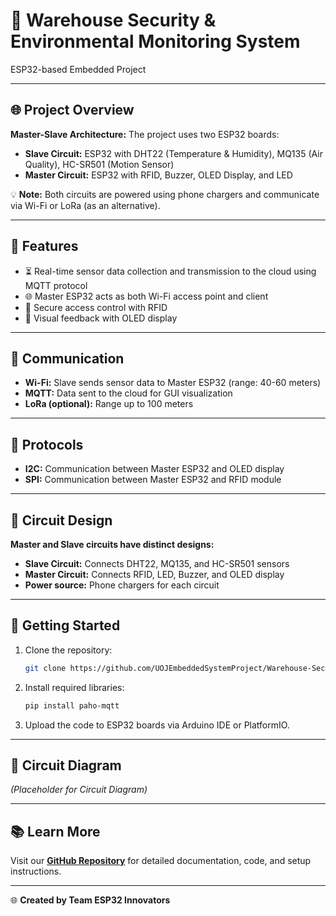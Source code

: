 # 🚀 Warehouse Security & Environmental Monitoring System

ESP32-based Embedded Project

---

## 🌐 Project Overview

**Master-Slave Architecture:** The project uses two ESP32 boards:

- **Slave Circuit:** ESP32 with DHT22 (Temperature & Humidity), MQ135 (Air Quality), HC-SR501 (Motion Sensor) 
- **Master Circuit:** ESP32 with RFID, Buzzer, OLED Display, and LED

💡 **Note:** Both circuits are powered using phone chargers and communicate via Wi-Fi or LoRa (as an alternative).

---

## 🔧 Features

- ⏳ Real-time sensor data collection and transmission to the cloud using MQTT protocol
- 🌐 Master ESP32 acts as both Wi-Fi access point and client
- 🔑 Secure access control with RFID
- 📝 Visual feedback with OLED display

---

## 📡 Communication

- **Wi-Fi:** Slave sends sensor data to Master ESP32 (range: 40-60 meters)
- **MQTT:** Data sent to the cloud for GUI visualization
- **LoRa (optional):** Range up to 100 meters

---

## 🔹 Protocols

- **I2C:** Communication between Master ESP32 and OLED display
- **SPI:** Communication between Master ESP32 and RFID module

---

## 🔋 Circuit Design

**Master and Slave circuits have distinct designs:**

- **Slave Circuit:** Connects DHT22, MQ135, and HC-SR501 sensors
- **Master Circuit:** Connects RFID, LED, Buzzer, and OLED display
- **Power source:** Phone chargers for each circuit

---

## 🔄 Getting Started

1. Clone the repository:
   ```bash
   git clone https://github.com/UOJEmbeddedSystemProject/Warehouse-Security-and-Environmental-Monitoring-System.git
   ```

2. Install required libraries:
   ```bash
   pip install paho-mqtt
   ```

3. Upload the code to ESP32 boards via Arduino IDE or PlatformIO.

---

## 🎨 Circuit Diagram

*(Placeholder for Circuit Diagram)*

---

## 📚 Learn More

Visit our **[GitHub Repository](https://github.com/your-repo-name)** for detailed documentation, code, and setup instructions.

---

🌐 **Created by Team ESP32 Innovators**
